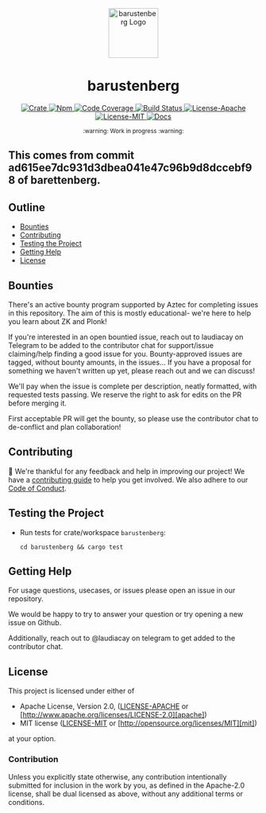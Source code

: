 <div align="center">
  <a href="https://github.com/laudiacay/barustenberg" target="_blank">
    <img src="https://raw.githubusercontent.com/laudiacay/barustenberg/main/assets/aztec.jpeg" alt="barustenberg Logo" width="100"></img>
  </a>

  <h1 align="center">barustenberg</h1>

  <p>
    <a href="https://crates.io/crates/barustenberg">
      <img src="https://img.shields.io/crates/v/barustenberg?label=crates" alt="Crate">
    </a>
    <a href="https://npmjs.com/package/barustenberg">
      <img src="https://img.shields.io/npm/v/barustenberg" alt="Npm">
    </a>
    <a href="https://codecov.io/gh/laudiacay/barustenberg">
      <img src="https://codecov.io/gh/laudiacay/barustenberg/branch/main/graph/badge.svg?token=SOMETOKEN" alt="Code Coverage"/>
    </a>
    <a href="https://github.com/laudiacay/barustenberg/actions?query=">
      <img src="https://github.com/laudiacay/barustenberg/actions/workflows/tests_and_checks.yml/badge.svg" alt="Build Status">
    </a>
    <a href="https://github.com/laudiacay/barustenberg/blob/main/LICENSE-APACHE">
      <img src="https://img.shields.io/badge/License-Apache%202.0-blue.svg" alt="License-Apache">
    </a>
    <a href="https://github.com/laudiacay/barustenberg/blob/main/LICENSE-MIT">
      <img src="https://img.shields.io/badge/License-MIT-blue.svg" alt="License-MIT">
    </a>
    <a href="https://docs.rs/barustenberg">
      <img src="https://img.shields.io/static/v1?label=Docs&message=docs.rs&color=blue" alt="Docs">
    </a>
  </p>
</div>

<div align="center"><sub>:warning: Work in progress :warning:</sub></div>

## This comes from commit ad615ee7dc931d3dbea041e47c96b9d8dccebf98 of barettenberg.

## Outline

- [Bounties](#bounties)
- [Contributing](#contributing)
- [Testing the Project](#testing-the-project)
- [Getting Help](#getting-help)
- [License](#license)

## Bounties

There's an active bounty program supported by Aztec for completing issues in this repository. The aim of this is mostly educational- we're here to help you learn about ZK and Plonk!

If you're interested in an open bountied issue, reach out to laudiacay on Telegram to be added to the contributor chat for support/issue claiming/help finding a good issue for you. Bounty-approved issues are tagged, without bounty amounts, in the issues... If you have a proposal for something we haven't written up yet, please reach out and we can discuss!

We'll pay when the issue is complete per description, neatly formatted, with requested tests passing. We reserve the right to ask for edits on the PR before merging it. 

First acceptable PR will get the bounty, so please use the contributor chat to de-conflict and plan collaboration!

## Contributing

:balloon: We're thankful for any feedback and help in improving our project!
We have a [contributing guide](./CONTRIBUTING.md) to help you get involved. We
also adhere to our [Code of Conduct](./CODE_OF_CONDUCT.md).

## Testing the Project

- Run tests for crate/workspace `barustenberg`:

  ```console
  cd barustenberg && cargo test
  ```

## Getting Help

For usage questions, usecases, or issues please open an issue in our repository.

We would be happy to try to answer your question or try opening a new issue on Github.

Additionally, reach out to @laudiacay on telegram to get added to the contributor chat.

## License

This project is licensed under either of

- Apache License, Version 2.0, ([LICENSE-APACHE](./LICENSE-APACHE) or [http://www.apache.org/licenses/LICENSE-2.0][apache])
- MIT license ([LICENSE-MIT](./LICENSE-MIT) or [http://opensource.org/licenses/MIT][mit])

at your option.

### Contribution

Unless you explicitly state otherwise, any contribution intentionally
submitted for inclusion in the work by you, as defined in the Apache-2.0
license, shall be dual licensed as above, without any additional terms or
conditions.


[apache]: https://www.apache.org/licenses/LICENSE-2.0
[cargo-expand]: https://github.com/dtolnay/cargo-expand
[cargo-udeps]: https://github.com/est31/cargo-udeps
[cargo-watch]: https://github.com/watchexec/cargo-watch
[commit-spec]: https://www.conventionalcommits.org/en/v1.0.0/#specification
[commit-spec-site]: https://www.conventionalcommits.org/
[criterion]: https://github.com/bheisler/criterion.rs
[criterion-bindgen]: https://github.com/bheisler/criterion.rs/issues/270
[criterion-user-guide]: https://github.com/bheisler/criterion.rs/blob/version-0.4/book/src/user_guide/wasi.md
[direnv]:https://direnv.net/
[irust]: https://github.com/sigmaSd/IRust
[mit]: http://opensource.org/licenses/MIT
[nix]:https://nixos.org/download.html
[nix-flake]: https://nixos.wiki/wiki/Flakes
[node-js]: https://nodejs.dev/en/
[pre-commit]: https://pre-commit.com/
[proptest]: https://github.com/proptest-rs/proptest
[strategies]: https://docs.rs/proptest/latest/proptest/strategy/trait.Strategy.html
[wasi]: https://wasi.dev/
[wasmer]: https://wasmer.io/
[wasmtime]: https://docs.wasmtime.dev/
[wasmsh]: https://webassembly.sh/
[wasm-pack]: https://rustwasm.github.io/docs/wasm-pack/
[webpack]: https://webpack.js.org/
